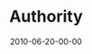 ---
layout: message
category: message
series: "House Work"
title: "Authority"
date: 2010-06-20-00-00
message_id: 625
audio: "http://s3.amazonaws.com/crossroads-media/messages/audio/HouseWork02.mp3"
audio-duration: "40:36"
program: "http://s3.amazonaws.com/crossroads-media/documents/06_19-20_10Program.pdf"
description: "Brian Tome discusses how aligning with authority structures can help us pursue our passions."
video: "http://s3.amazonaws.com/crossroads-media/messages/video/HouseWork02.mp4"
video-duration: "40:43"
video-image: "http://s3.amazonaws.com/crossroads-media/images/HouseWork02_Still.jpg"
tag: 
 - tome
 - house-work
 - passion
 - authority
explicit: false
---